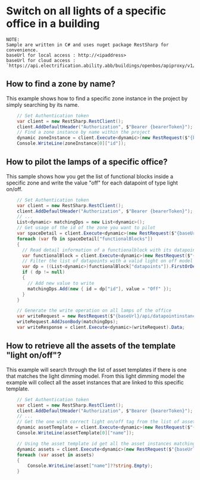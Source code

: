 # Switch on all lights of a specific office in a building

```
NOTE:
Sample are written in C# and uses nuget package RestSharp for convenience.
baseUrl for local access : http://<ipaddress>
baseUrl for cloud access : `https://api.electrification.ability.abb/buildings/openbos/apiproxy/v1/gateway/<edgeid>`
```

## How to find a zone by name?

This example shows how to find a specific zone instance in the project by simply searching by its name.

```csharp
    // Set Authentication token
    var client = new RestSharp.RestClient();
    client.AddDefaultHeader("Authorization", $"Bearer {bearerToken}");
    // Find a zone instance by name within the project
    dynamic zoneInstance = client.Execute<dynamic>(new RestRequest($"{baseUrl}/api/v1/ontology/zone?filter=Name contains \"John Doe\"")).Data; // ZoneInstanceDTO
    Console.WriteLine(zoneInstance[0]["id"]);

```

## How to pilot the lamps of a specific office?

This sample shows how you get the list of functional blocks inside a specific zone and write the value "off" for each datapoint of type light on/off.

```csharp
    // Set Authentication token
    var client = new RestSharp.RestClient();
    client.AddDefaultHeader("Authorization", $"Bearer {bearerToken}");
    // ...
    List<dynamic> matchingDps = new List<dynamic>();
    // Get usage of the id of the zone you want to pilot
    var spaceDetail = client.Execute<dynamic>(new RestRequest($"{baseUrl}/api/v1/ontology/zone/{space["id"]}")).Data;
    foreach (var fb in spaceDetail["functionalBlocks"])
    {
      // Read detail information of a functionalblock with its datapoints
      var functionalBlock = client.Execute<dynamic>(new RestRequest($"{baseUrl}/api/v1/ontology/functionalblock/{fb["functionalBlockId"]}")).Data;
      // Filter the list of datapoints with a valid light on off model
      var dp = ((List<dynamic>)functionalBlock["datapoints"]).FirstOrDefault<dynamic>(dd => dd["tags"].Contains("bos:point:light:on_off"));
      if ( dp != null)
      {
        // Add new value to write
        matchingDps.Add(new { id = dp["id"], value = "Off" });
      }
    }

    // Generate the write operation on all lamps of the office
    var writeRequest = new RestRequest($"{baseUrl}/api/datapointinstance/livedata", Method.POST, DataFormat.Json);
    writeRequest.AddJsonBody(matchingDps);
    var writeResponse = client.Execute<dynamic>(writeRequest).Data;
```

## How to retrieve all the assets of the template "light on/off"?

This example will search through the list of asset templates if there is one that  matches the light dimming model.
From this light dimming model the example will collect all the asset instances that are linked to this specific template.

```csharp
    // Set Authentication token
    var client = new RestSharp.RestClient();
    client.AddDefaultHeader("Authorization", $"Bearer {bearerToken}");
    // ...
    // Get the one with correct light on/off tag from the list of assets 
    dynamic assetTemplate = client.Execute<dynamic>(new RestRequest($"{baseUrl}/api/v1/ontology/functionalblocktemplate?filter=Tags contains \"bos:function:comfort:light:on_off\"")).Data;
    Console.WriteLine(assetTemplate[0]["name"]);

    // Using the asset template id get all the asset instances matching this template
    dynamic assets = client.Execute<dynamic>(new RestRequest($"{baseUrl}/api/v1/ontology/functionalblock?filter=TemplateId = \"{assetTemplate[0]["id"]}\"")).Data;
    foreach (var asset in assets)
    {
        Console.WriteLine(asset["name"]??string.Empty);
    }
```
